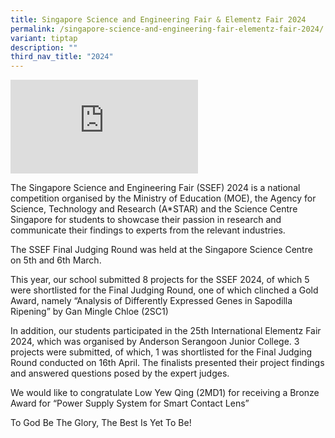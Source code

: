 ```yaml
---
title: Singapore Science and Engineering Fair & Elementz Fair 2024
permalink: /singapore-science-and-engineering-fair-elementz-fair-2024/
variant: tiptap
description: ""
third_nav_title: "2024"
---
```

<div class="iframe-wrapper">
<iframe allowfullscreen="true" frameborder="0" src="https://docs.google.com/presentation/d/e/2PACX-1vRhPHEzxiivn-WE4jnjpLops_0HuVWyj4r1a-3L8HqtkjiZJ7CvKBmacnk_GXzFRUjEMhr9JMnxIrev/embed?start=true&amp;loop=true&amp;delayms=3000"></iframe>
</div>
<p>The Singapore Science and Engineering Fair (SSEF) 2024 is a national competition
organised by the Ministry of Education (MOE), the Agency for Science, Technology
and Research (A*STAR) and the Science Centre Singapore for students to
showcase their passion in research and communicate their findings to experts
from the relevant industries.</p>
<p>The SSEF Final Judging Round was held at the Singapore Science Centre
on 5th and 6th March.</p>
<p>This year, our school submitted 8 projects for the SSEF 2024, of which
5 were shortlisted for the Final Judging Round, one of which clinched a
Gold Award, namely “Analysis of Differently Expressed Genes in Sapodilla
Ripening” by Gan Mingle Chloe (2SC1)</p>
<p>In addition, our students participated in the 25th International Elementz
Fair 2024, which was organised by Anderson Serangoon Junior College. 3
projects were submitted, of which, 1 was shortlisted for the Final Judging
Round conducted on 16th April. The finalists presented their project findings
and answered questions posed by the expert judges.</p>
<p>We would like to congratulate Low Yew Qing (2MD1) for receiving a Bronze
Award for “Power Supply System for Smart Contact Lens”</p>
<p></p>
<p>To God Be The Glory, The Best Is Yet To Be!</p>